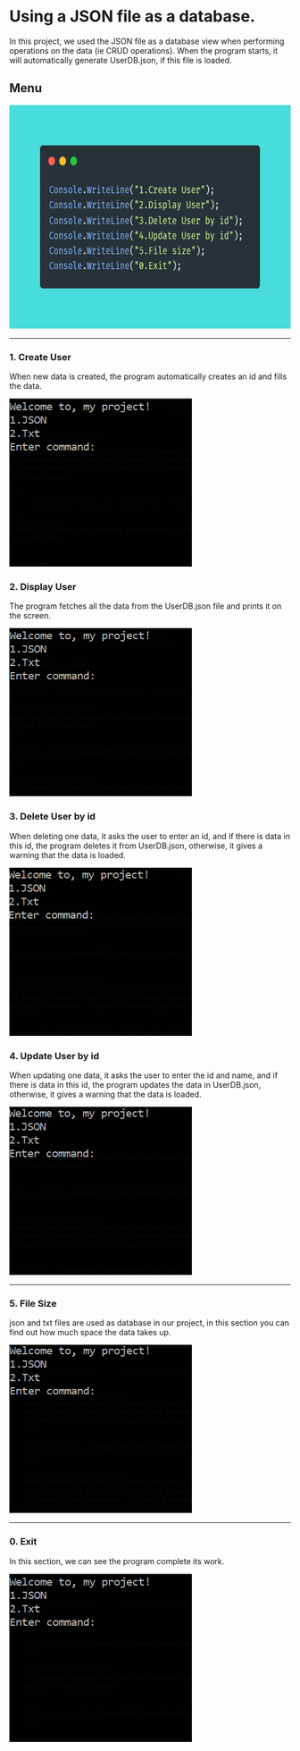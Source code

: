 # Using a JSON file as a database.

In this project, we used the JSON file as a database
view when performing operations on the data (ie CRUD operations).
When the program starts, it will automatically generate UserDB.json,
if this file is loaded.

## **Menu**
<img src="../Images/menu-second.png" width="600" height="400">

---

### **1. Create User**
When new data is created, the program automatically creates an 
id and fills the data.
<br>

![Create User](../Images/GIF/json-create-user.gif)
<br>

### **2. Display User**
The program fetches all the data from the UserDB.json file and 
prints it on the screen.
<br>

![Display users](../Images/GIF/json-display-user.gif)
<br>

### **3. Delete User by id**
When deleting one data, it asks the user to enter an id,
and if there is data in this id, the program deletes it from
UserDB.json, otherwise, it gives a warning that the data is loaded.
<br>

![Remove User](../Images/GIF/json-remove-user.gif)
<br>

### **4. Update User by id**
When updating one data, it asks the user to enter the id and name,
and if there is data in this id, the program updates the data
in UserDB.json, otherwise, it gives a warning that the data is loaded.
<br>

![Update User](../Images/GIF/json-update-user.gif)
<br>

---

### **5. File Size**
json and txt files are used as database in our project,
in this section you can find out how much space the data takes up.
<br>

![File Size In Memory](../Images/GIF/json-file-size.gif)
<br>

---

### **0. Exit**
In this section, we can see the program complete its work.
<br>

![File Size In Memory](../Images/GIF/json-exit-project.gif)
<br>

